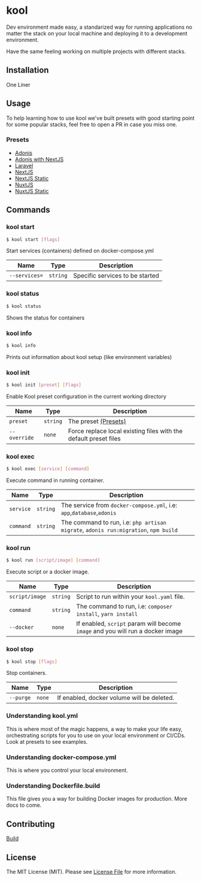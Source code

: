 # kool

Dev environment made easy, a standarized way for running applications no matter the stack on your local machine and deploying it to a development environment.

Have the same feeling working on multiple projects with different stacks.

## Installation

One Liner

## Usage

To help learning how to use kool we've built presets with good starting point for some popular stacks, feel free to open a PR in case you miss one.

### Presets

- [Adonis](docs/presets/adonis.md)
- [Adonis with NextJS](docs/presets/adonis-nextjs.md)
- [Laravel](docs/presets/laravel.md)
- [NextJS](docs/presets/nextjs.md)
- [NextJS Static](docs/presets/nextjs-static.md)
- [NuxtJS](docs/presets/nuxtjs.md)
- [NuxtJS Static](docs/presets/nuxtjs-static.md)

## Commands

### kool start

```bash
$ kool start [flags]
```

Start services (containers) defined on docker-compose.yml

| Name | Type | Description |
| ---- | ---- | ----------- |
| `--services=` | `string` | Specific services to be started |

### kool status

```bash
$ kool status
```

Shows the status for containers

### kool info

```bash
$ kool info
```

Prints out information about kool setup (like environment variables)

### kool init

```bash
$ kool init [preset] [flags]
```

Enable Kool preset configuration in the current working directory

| Name | Type | Description |
| ---- | ---- | ----------- |
| `preset` | `string` | The preset [(Presets)](#presets) |
| `--override` | `none` | Force replace local existing files with the default preset files |

### kool exec

```bash
$ kool exec [service] [command]
```

Execute command in running container.

| Name | Type | Description |
| ---- | ---- | ----------- |
| `service` | `string` | The service from `docker-compose.yml`, i.e: `app`,`database`,`adonis` |
| `command` | `string` | The command to run, i.e: `php artisan migrate`, `adonis run:migration`, `npm build` |

### kool run

```bash
$ kool run [script/image] [command]
```

Execute script or a docker image.

| Name | Type | Description |
| ---- | ---- | ----------- |
| `script/image` | `string` | Script to run within your `kool.yaml` file.|
| `command` | `string` | The command to run, i.e: `composer install`, `yarn install` |
| `--docker` | `none` | If enabled, `script` param will become `image` and you will run a docker image |

### kool stop

```bash
$ kool stop [flags]
```

Stop containers.

| Name | Type | Description |
| ---- | ---- | ----------- |
| `--purge` | `none` | If enabled, docker volume will be deleted. |

### Understanding kool.yml

This is where most of the magic happens, a way to make your life easy, orchestrating scripts for you to use on your local environment or CI/CDs. Look at presets to see examples.

### Understanding docker-compose.yml

This is where you control your local environment.

### Understanding Dockerfile.build

This file gives you a way for building Docker images for production. More docs to come.

## Contributing

[Build](docs/build.md)

## License

The MIT License (MIT). Please see [License File](LICENSE.md) for more information.
